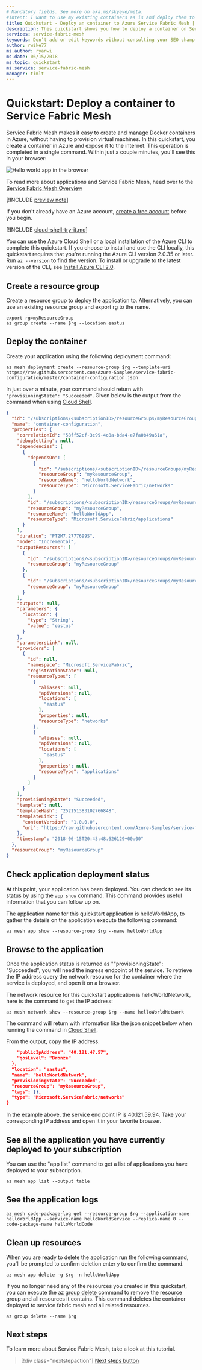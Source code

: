 ```yaml
---
# Mandatory fields. See more on aka.ms/skyeye/meta.
#Intent: I want to use my existing containers as is and deploy them to Azure. (Windows or Linux) 
title: Quickstart - Deploy an container to Azure Service Fabric Mesh | Microsoft Docs
description: This quickstart shows you how to deploy a container on Service Fabric Mesh.
services: service-fabric-mesh
keywords: Don’t add or edit keywords without consulting your SEO champ.
author: rwike77
ms.author: ryanwi
ms.date: 06/15/2018
ms.topic: quickstart
ms.service: service-fabric-mesh
manager: timlt
---
```

# Quickstart: Deploy a container to Service Fabric Mesh

Service Fabric Mesh makes it easy to create and manage Docker containers in Azure, without having to provision virtual machines. In this quickstart, you create a container in Azure and expose it to the internet. This operation is completed in a single command. Within just a couple minutes, you'll see this in your browser:

![Hello world app in the browser][sfm-app-browser]

To read more about applications and Service Fabric Mesh, head over to the [Service Fabric Mesh Overview](./service-fabric-mesh-overview.md)

[!INCLUDE [preview note](./includes/include-preview-note.md)]

If you don't already have an Azure account, [create a free account](https://azure.microsoft.com/free/) before you begin.

[!INCLUDE [cloud-shell-try-it.md](../../includes/cloud-shell-try-it.md)]

You can use the Azure Cloud Shell or a local installation of the Azure CLI to complete this quickstart. If you choose to install and use the CLI locally, this quickstart requires that you're running the Azure CLI version 2.0.35 or later. Run `az --version` to find the version. To install or upgrade to the latest version of the CLI, see [Install Azure CLI 2.0][azure-cli-install].

## Create a resource group

Create a resource group to deploy the application to. Alternatively, you can use an existing resource group and export rg to the name.

```azurecli-interactive
export rg=myResourceGroup
az group create --name $rg --location eastus
```

## Deploy the container

Create your application using the following deployment command:

```azurecli-interactive
az mesh deployment create --resource-group $rg --template-uri https://raw.githubusercontent.com/Azure-Samples/service-fabric-configuration/master/container-configuration.json
```

In just over a minute, your command should return with `"provisioningState": "Succeeded"`. Given below is the output from the command when using [Cloud Shell](https://docs.microsoft.com/en-us/azure/cloud-shell/overview).

```json
{
  "id": "/subscriptions/<subscriptionID>/resourceGroups/myResourceGroup/providers/Microsoft.Resources/deployments/container-configuration",
  "name": "container-configuration",
  "properties": {
    "correlationId": "58ff52cf-3c99-4c8a-bda4-e7fa0b49a61a",
    "debugSetting": null,
    "dependencies": [
      {
        "dependsOn": [
          {
            "id": "/subscriptions/<subscriptionID>/resourceGroups/myResourceGroup/providers/Microsoft.ServiceFabric/networks/helloWorldNetwork",
            "resourceGroup": "myResourceGroup",
            "resourceName": "helloWorldNetwork",
            "resourceType": "Microsoft.ServiceFabric/networks"
          }
        ],
        "id": "/subscriptions/<subscriptionID>/resourceGroups/myResourceGroup/providers/Microsoft.ServiceFabric/applications/helloWorldApp",
        "resourceGroup": "myResourceGroup",
        "resourceName": "helloWorldApp",
        "resourceType": "Microsoft.ServiceFabric/applications"
      }
    ],
    "duration": "PT2M7.2777699S",
    "mode": "Incremental",
    "outputResources": [
      {
        "id": "/subscriptions/<subscriptionID>/resourceGroups/myResourceGroup/providers/Microsoft.ServiceFabric/applications/helloWorldApp",
        "resourceGroup": "myResourceGroup"
      },
      {
        "id": "/subscriptions/<subscriptionID>/resourceGroups/myResourceGroup/providers/Microsoft.ServiceFabric/networks/helloWorldNetwork",
        "resourceGroup": "myResourceGroup"
      }
    ],
    "outputs": null,
    "parameters": {
      "location": {
        "type": "String",
        "value": "eastus"
      }
    },
    "parametersLink": null,
    "providers": [
      {
        "id": null,
        "namespace": "Microsoft.ServiceFabric",
        "registrationState": null,
        "resourceTypes": [
          {
            "aliases": null,
            "apiVersions": null,
            "locations": [
              "eastus"
            ],
            "properties": null,
            "resourceType": "networks"
          },
          {
            "aliases": null,
            "apiVersions": null,
            "locations": [
              "eastus"
            ],
            "properties": null,
            "resourceType": "applications"
          }
        ]
      }
    ],
    "provisioningState": "Succeeded",
    "template": null,
    "templateHash": "252151383102766848",
    "templateLink": {
      "contentVersion": "1.0.0.0",
      "uri": "https://raw.githubusercontent.com/Azure-Samples/service-fabric-configuration/master/container-configuration.json"
    },
    "timestamp": "2018-06-15T20:43:48.626129+00:00"
  },
  "resourceGroup": "myResourceGroup"
}
```

## Check application deployment status

At this point, your application has been deployed. You can check to see its status by using the `app show` command. This command provides useful information that you can follow up on.

The application name for this quickstart application is helloWorldApp, to gather the details on the application execute the following command:

```azurecli-interactive
az mesh app show --resource-group $rg --name helloWorldApp
```

## Browse to the application

Once the application status is returned as ""provisioningState": "Succeeded", you will need the ingress endpoint of the service. To retrieve the IP address query the network resource for the container where the service is deployed, and open it on a browser.

The network resource for this quickstart application is helloWorldNetwork, here is the command to get the IP address:

```azurecli-interactive
az mesh network show --resource-group $rg --name helloWorldNetwork
```

The command will return with information like the json snippet below when running the command in [Cloud Shell](https://docs.microsoft.com/en-us/azure/cloud-shell/overview).

From the output, copy the IP address.

```json
    "publicIpAddress": "40.121.47.57",
    "qosLevel": "Bronze"
  },
  "location": "eastus",
  "name": "helloWorldNetwork",
  "provisioningState": "Succeeded",
  "resourceGroup": "myResourceGroup",
  "tags": {},
  "type": "Microsoft.ServiceFabric/networks"
}
```

In the example above, the service end point IP is 40.121.59.94.  Take your corresponding IP address and open it in your favorite browser.

## See all the application you have currently deployed to your subscription

You can use the "app list" command to get a list of applications you have deployed to your subscription.

```cli
az mesh app list --output table
```

## See the application logs

```azurecli-interactive
az mesh code-package-log get --resource-group $rg --application-name helloWorldApp --service-name helloWorldService --replica-name 0 --code-package-name helloWorldCode
```

## Clean up resources

When you are ready to delete the application run the following command, you'll be prompted to confirm deletion enter `y` to confirm the command.

```azurecli-interactive
az mesh app delete -g $rg -n helloWorldApp
```

If you no longer need any of the resources you created in this quickstart, you can execute the [az group delete][az-group-delete] command to remove the resource group and all resources it contains. This command deletes the container deployed to service fabric mesh and all related resources.

```azurecli-interactive
az group delete --name $rg
```

## Next steps

To learn more about Service Fabric Mesh, take a look at this tutorial.
> [!div class="nextstepaction"]
> [Next steps button](service-fabric-mesh-tutorial-create-dotnetcore.md)

<!-- Images -->
[sfm-app-browser]: ./media/service-fabric-mesh-quickstart-deploy-container/HelloWorld.png

<!-- Links / Internal -->
[az-group-delete]: /cli/azure/group#az_group_delete
[azure-cli-install]: /cli/azure/install-azure-cli